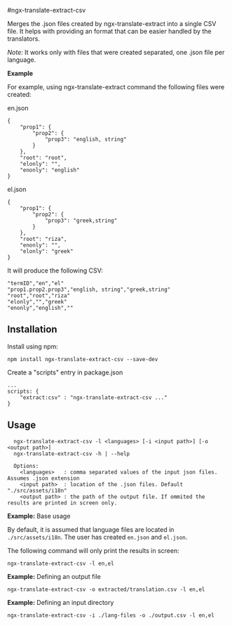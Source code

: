 #ngx-translate-extract-csv

Merges the .json files created by ngx-translate-extract into a single CSV file. It helps with providing an
format that can be easier handled by the translators.

_Note:_ It works only with files that were created separated, one .json file per language.

**Example**

For example, using ngx-translate-extract command the following files were created:

en.json
```
{
    "prop1": {
        "prop2": {
            "prop3": "english, string"
        }
    },
    "root": "root",
    "elonly": "",
    "enonly": "english"
}
```

el.json
```
{
    "prop1": {
        "prop2": {
            "prop3": "greek,string"
        }
    },
    "root": "riza",
    "enonly": "",
    "elonly": "greek"
}
```

It will produce the following CSV:
```
"termID","en","el"
"prop1.prop2.prop3","english, string","greek,string"
"root","root","riza"
"elonly","","greek"
"enonly","english",""
```

## Installation

Install using npm:
```
npm install ngx-translate-extract-csv --save-dev
```

Create a "scripts" entry in package.json

```
...
scripts: {
    "extract:csv" : "ngx-translate-extract-csv ..."
}
```

## Usage

```
  ngx-translate-extract-csv -l <languages> [-i <input path>] [-o <output path>]
  ngx-translate-extract-csv -h | --help

  Options:
    <languages>   : comma separated values of the input json files. Assumes .json extension
    <input path>  : location of the .json files. Default "./src/assets/i18n"
    <output path> : the path of the output file. If ommited the results are printed in screen only.
```

**Example:** Base usage

By default, it is assumed that language files are located in `./src/assets/i18n`.
The user has created `en.json` and `el.json`.

The following command will only print the results in screen:
```
ngx-translate-extract-csv -l en,el
```

**Example:** Defining an output file
```
ngx-translate-extract-csv -o extracted/translation.csv -l en,el
```

**Example:** Defining an input directory
```
ngx-translate-extract-csv -i ./lang-files -o ./output.csv -l en,el
```


